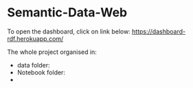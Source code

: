 # Semantic-Data-Web

To open the dashboard, click on link below:
https://dashboard-rdf.herokuapp.com/



The whole project organised in:

- data folder:
- Notebook folder:
- 
